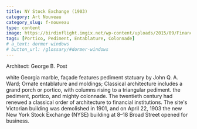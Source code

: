 ```yaml
---
title: NY Stock Exchange (1903)
category: Art Nouveau
category_slug: f-nouveau
type: content
image: https://birdinflight.imgix.net/wp-content/uploads/2015/09/Finance_cover.jpg?fm=pjpg&q=70&fit=crop&crop=faces
tags: [Portico, Pediment, Entablature, Colonnade]
# a_text: dormer windows
# button_url: /glossary/#dormer-windows
---
```


Architect: George B. Post

white Georgia marble,  façade features pediment statuary by John Q. A. Ward; Ornate entablature and moldings; Classical architecture includes a grand porch or portico, with columns rising to a triangular pediment. the pediment, portico, and mighty colonnade.
The twentieth century had renewed a classical order of architecture to financial institutions. The site's Victorian building was demolished in 1901, and on April 22, 1903 the new New York Stock Exchange (NYSE) building at 8–18 Broad Street opened for business. 
